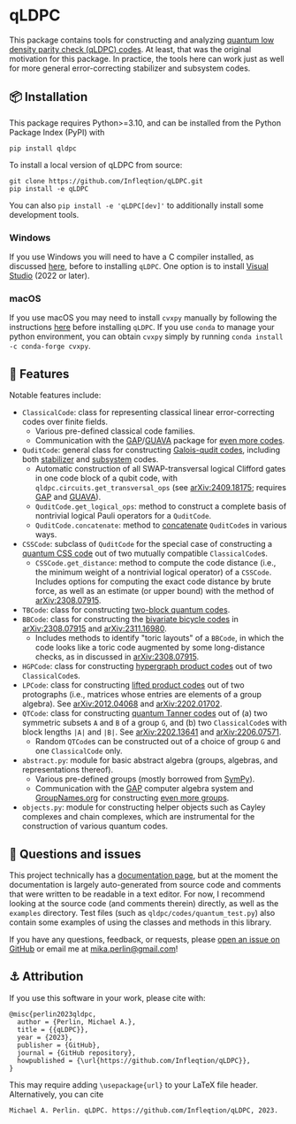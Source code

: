 # qLDPC

This package contains tools for constructing and analyzing [quantum low density parity check (qLDPC) codes](https://errorcorrectionzoo.org/c/qldpc).  At least, that was the original motivation for this package.  In practice, the tools here can work just as well for more general error-correcting stabilizer and subsystem codes.

## 📦 Installation

This package requires Python>=3.10, and can be installed from the Python Package Index (PyPI) with
```
pip install qldpc
```

To install a local version of qLDPC from source:
```
git clone https://github.com/Infleqtion/qLDPC.git
pip install -e qLDPC
```
You can also `pip install -e 'qLDPC[dev]'` to additionally install some development tools.

### Windows

If you use Windows you will need to have a C compiler installed, as discussed [here](https://wiki.python.org/moin/WindowsCompilers), before to installing `qLDPC`.  One option is to install [Visual Studio](https://visualstudio.microsoft.com/downloads/) (2022 or later).

### macOS

If you use macOS you may need to install `cvxpy` manually by following the instructions [here](https://www.cvxpy.org/install/) before installing `qLDPC`.  If you use `conda` to manage your python environment, you can obtain `cvxpy` simply by running `conda install -c conda-forge cvxpy`.

## 🚀 Features

Notable features include:
- `ClassicalCode`: class for representing classical linear error-correcting codes over finite fields.
  - Various pre-defined classical code families.
  - Communication with the [GAP](https://www.gap-system.org/)/[GUAVA](https://www.gap-system.org/Packages/guava.html) package for [even more codes](https://docs.gap-system.org/pkg/guava/doc/chap5.html).
- `QuditCode`: general class for constructing [Galois-qudit codes](https://errorcorrectionzoo.org/c/galois_into_galois), including both [stabilizer](https://errorcorrectionzoo.org/c/galois_stabilizer) and [subsystem](https://errorcorrectionzoo.org/c/oecc) codes.
  - Automatic construction of all SWAP-transversal logical Clifford gates in one code block of a qubit code, with `qldpc.circuits.get_transversal_ops` (see [arXiv:2409.18175](https://arxiv.org/abs/2409.18175); requires [GAP](https://www.gap-system.org/) and [GUAVA](https://www.gap-system.org/Packages/guava.html)).
  - `QuditCode.get_logical_ops`: method to construct a complete basis of nontrivial logical Pauli operators for a `QuditCode`.
  - `QuditCode.concatenate`: method to [concatenate](https://errorcorrectionzoo.org/c/quantum_concatenated) `QuditCode`s in various ways.
- `CSSCode`: subclass of `QuditCode` for the special case of constructing a [quantum CSS code](https://errorcorrectionzoo.org/c/css) out of two mutually compatible `ClassicalCode`s.
  - `CSSCode.get_distance`: method to compute the code distance (i.e., the minimum weight of a nontrivial logical operator) of a `CSSCode`.  Includes options for computing the exact code distance by brute force, as well as an estimate (or upper bound) with the method of [arXiv:2308.07915](https://arxiv.org/abs/2308.07915).
- `TBCode`: class for constructing [two-block quantum codes](https://errorcorrectionzoo.org/c/two_block_quantum).
- `BBCode`: class for constructing the [bivariate bicycle codes](https://errorcorrectionzoo.org/c/quantum_quasi_cyclic) in [arXiv:2308.07915](https://arxiv.org/abs/2308.07915) and [arXiv:2311.16980](https://arxiv.org/abs/2311.16980).
  - Includes methods to identify "toric layouts" of a `BBCode`, in which the code looks like a toric code augmented by some long-distance checks, as in discussed in [arXiv:2308.07915](https://arxiv.org/abs/2308.07915).
- `HGPCode`: class for constructing [hypergraph product codes](https://errorcorrectionzoo.org/c/hypergraph_product) out of two `ClassicalCode`s.
- `LPCode`: class for constructing [lifted product codes](https://errorcorrectionzoo.org/c/lifted_product) out of two protographs (i.e., matrices whose entries are elements of a group algebra).  See [arXiv:2012.04068](https://arxiv.org/abs/2012.04068) and [arXiv:2202.01702](https://arxiv.org/abs/2202.01702).
- `QTCode`: class for constructing [quantum Tanner codes](https://errorcorrectionzoo.org/c/quantum_tanner) out of (a) two symmetric subsets `A` and `B` of a group `G`, and (b) two `ClassicalCode`s with block lengths `|A|` and `|B|`.  See [arXiv:2202.13641](https://arxiv.org/abs/2202.13641) and [arXiv:2206.07571](https://arxiv.org/abs/2206.07571).
  - Random `QTCode`s can be constructed out of a choice of group `G` and one `ClassicalCode` only.
- `abstract.py`: module for basic abstract algebra (groups, algebras, and representations thereof).
  - Various pre-defined groups (mostly borrowed from [SymPy](https://docs.sympy.org/latest/modules/combinatorics/named_groups.html)).
  - Communication with the [GAP](https://www.gap-system.org/) computer algebra system and [GroupNames.org](https://people.maths.bris.ac.uk/~matyd/GroupNames/) for constructing [even more groups](https://docs.gap-system.org/doc/ref/chap50.html).
- `objects.py`: module for constructing helper objects such as Cayley complexes and chain complexes, which are instrumental for the construction of various quantum codes.

## 🤔 Questions and issues

This project technically has a [documentation page](https://qldpc.readthedocs.io/en/latest/), but at the moment the documentation is largely auto-generated from source code and comments that were written to be readable in a text editor.  For now, I recommend looking at the source code (and comments therein) directly, as well as the `examples` directory.  Test files (such as `qldpc/codes/quantum_test.py`) also contain some examples of using the classes and methods in this library.

If you have any questions, feedback, or requests, please [open an issue on GitHub](https://github.com/Infleqtion/qLDPC/issues/new) or email me at [mika.perlin@gmail.com](mailto:mika.perlin@gmail.com)!

## ⚓ Attribution

If you use this software in your work, please cite with:
```
@misc{perlin2023qldpc,
  author = {Perlin, Michael A.},
  title = {{qLDPC}},
  year = {2023},
  publisher = {GitHub},
  journal = {GitHub repository},
  howpublished = {\url{https://github.com/Infleqtion/qLDPC}},
}
```
This may require adding `\usepackage{url}` to your LaTeX file header.  Alternatively, you can cite
```
Michael A. Perlin. qLDPC. https://github.com/Infleqtion/qLDPC, 2023.
```
